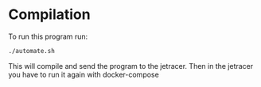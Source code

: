 # Compilation
To run this program run:
```bash
./automate.sh
```
This will compile and send the program to the jetracer.
Then in the jetracer you have to run it again with docker-compose
